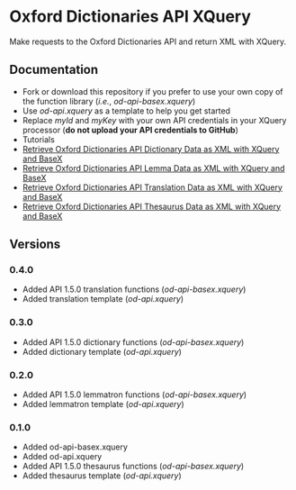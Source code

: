 # Oxford Dictionaries API XQuery
Make requests to the Oxford Dictionaries API and return XML with XQuery.

## Documentation
- Fork or download this repository if you prefer to use your own copy of the function library (*i.e.*, *od-api-basex.xquery*)
- Use *od-api.xquery* as a template to help you get started
 - Replace *myId* and *myKey* with your own API credentials in your XQuery processor (**do not upload your API credentials to GitHub**)
- Tutorials
 - [Retrieve Oxford Dictionaries API Dictionary Data as XML with XQuery and BaseX](https://www.steffanick.com/adam/blog/retrieve-oxford-dictionaries-api-dictionary-data-as-xml-with-xquery/)
 - [Retrieve Oxford Dictionaries API Lemma Data as XML with XQuery and BaseX](https://www.steffanick.com/adam/blog/retrieve-oxford-dictionaries-api-lemma-data-as-xml-with-xquery/)
 - [Retrieve Oxford Dictionaries API Translation Data as XML with XQuery and BaseX](https://www.steffanick.com/adam/blog/retrieve-oxford-dictionaries-api-translation-data-as-xml-with-xquery/)
 - [Retrieve Oxford Dictionaries API Thesaurus Data as XML with XQuery and BaseX](https://www.steffanick.com/adam/blog/retrieve-oxford-dictionaries-api-thesaurus-data-as-xml-with-xquery/)

## Versions
### 0.4.0
- Added API 1.5.0 translation functions (*od-api-basex.xquery*)
- Added translation template (*od-api.xquery*)

### 0.3.0
- Added API 1.5.0 dictionary functions (*od-api-basex.xquery*)
- Added dictionary template (*od-api.xquery*)

### 0.2.0
- Added API 1.5.0 lemmatron functions (*od-api-basex.xquery*)
- Added lemmatron template (*od-api.xquery*)

### 0.1.0
- Added od-api-basex.xquery
- Added od-api.xquery
- Added API 1.5.0 thesaurus functions (*od-api-basex.xquery*)
- Added thesaurus template (*od-api.xquery*)